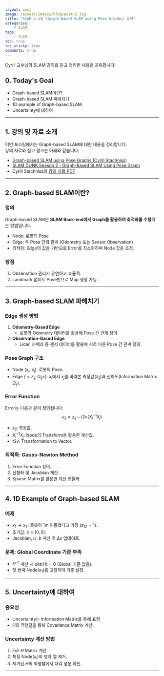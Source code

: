 ```yaml
---
layout: post
image: /assets/images/blog/post-5.jpg
title: "SLAM 4-1강 (Graph-based SLAM using Pose Graphs) 요약"
categories:
    - SLAM
tags:
    - SLAM
toc: true
toc_sticky: true
comments: true
---
```


Cyrill 교수님의 SLAM 강의를 듣고 정리한 내용을 공유합니다!

## 0. Today's Goal  
- Graph-based SLAM이란?  
- Graph-based SLAM 파헤치기  
- 1D example of Graph-based SLAM  
- Uncertainty에 대하여  

---

## 1. 강의 및 자료 소개  

이번 포스팅에서는 Graph-based SLAM에 대한 내용을 정리합니다.  
강의 자료와 참고 링크는 아래와 같습니다:  
- [Graph-based SLAM using Pose Graphs (Cyrill Stachniss)](https://youtu.be/uHbRKvD8TWg)  
- [SLAM DUNK Season 2 - Graph-Based SLAM Using Pose Graph](https://youtu.be/SdaovBOXpic)  
- Cyrill Stachniss의 [강의 자료 PDF](https://drive.google.com/file/d/1MRx-74L7ss55Wp4TqNREau1Do9_yuo7c/view?usp=sharing)  

---

## 2. Graph-based SLAM이란?  

### 정의
Graph-based SLAM은 **SLAM Back-end에서 Graph를 활용하여 최적화를 수행**하는 방법입니다.  
- Node: 로봇의 Pose  
- Edge: 두 Pose 간의 관계 (Odometry 또는 Sensor Observation)  
- 최적화: Edge의 값을 기반으로 Error를 최소화하며 Node 값을 조정.  

### 장점
1. Observation 관리가 유연하고 효율적.  
2. Landmark 없이도 Pose만으로 Map 생성 가능.  

---

## 3. Graph-based SLAM 파헤치기  

### Edge 생성 방법
1. **Odometry-Based Edge**  
   - 로봇의 Odometry 데이터를 활용해 Pose 간 관계 정의.  
2. **Observation-Based Edge**  
   - Lidar, 카메라 등 센서 데이터를 활용해 서로 다른 Pose 간 관계 정의.  

### Pose Graph 구조
- Node ($x_i$, $x_j$): 로봇의 Pose.  
- Edge ($<z_{ij}, \Omega_{ij}>$): $x_i$에서 $x_j$를 바라본 측정값($z_{ij}$)과 신뢰도(Information Matrix $\Omega_{ij}$).  

### Error Function
Error는 다음과 같이 정의됩니다:  
$$
e_{ij} = z_{ij} - t2v(X_i^{-1} X_j)
$$  
- $z_{ij}$: 측정값.  
- $X_i^{-1} X_j$: Node의 Transform을 활용한 계산값.  
- $t2v$: Transformation to Vector.  

### 최적화: Gauss-Newton Method
1. Error Function 정의.  
2. 선형화 및 Jacobian 계산.  
3. Sparse Matrix를 활용한 계산 효율화.  

---

## 4. 1D Example of Graph-based SLAM  

### 예제
- $x_1 \to x_2$: 로봇이 1m 이동했다고 가정 ($z_{12} = 1$).  
- 초기값: $x = (0, 0)$.  
- Jacobian, $H$, $b$ 계산 후 $\Delta x$ 업데이트.  

### 문제: Global Coordinate 기준 부족
- $H^{-1}$ 계산 시 $det(H) = 0$ (Global 기준 없음).  
- 첫 번째 Node($x_1$)를 고정하여 기준 설정.  

---

## 5. Uncertainty에 대하여  

### 중요성
- Uncertainty는 Information Matrix를 통해 표현.  
- $H$의 역행렬을 통해 Covariance Matrix 계산.  

### Uncertainty 계산 방법
1. Full $H$ Matrix 계산.  
2. 특정 Node($x_i$)의 행과 열 제거.  
3. 제거된 $H$의 역행렬에서 대각 성분 확인.  

---